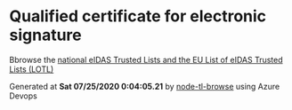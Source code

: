# Qualified certificate for electronic signature 
 Bbrowse the [national eIDAS Trusted Lists and the EU List of eIDAS Trusted Lists (LOTL)](https://webgate.ec.europa.eu/tl-browser/#/) 
 
 
Generated at **Sat 07/25/2020  0:04:05.21** by [node-tl-browse](https://github.com/ymedlop/node-tl-browser) using Azure Devops 
